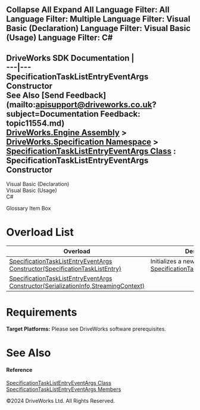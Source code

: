        

 Collapse All Expand All  Language Filter: All  Language Filter: Multiple  Language Filter: Visual Basic (Declaration) Language Filter: Visual Basic (Usage) Language Filter: C#  
---  
DriveWorks SDK Documentation  |   
---|---  
SpecificationTaskListEntryEventArgs Constructor   
See Also [Send Feedback](mailto:apisupport@driveworks.co.uk?subject=Documentation Feedback: topic11554.md)  
[DriveWorks.Engine Assembly](topic2156.md) > [DriveWorks.Specification Namespace](topic10764.md) > [SpecificationTaskListEntryEventArgs Class](topic11548.md) : SpecificationTaskListEntryEventArgs Constructor  
---  
  
Visual Basic (Declaration)    
Visual Basic (Usage)    
C# 

Glossary Item Box

# Overload List

Overload| Description  
---|---  
[SpecificationTaskListEntryEventArgs Constructor(SpecificationTaskListEntry)](topic11555.md)| Initializes a new instance of the [SpecificationTaskListEntryEventArgs](topic11548.md)  
[SpecificationTaskListEntryEventArgs Constructor(SerializationInfo,StreamingContext)](topic11556.md)|   
  
# Requirements

**Target Platforms:** Please see DriveWorks software prerequisites.

# See Also

#### Reference

[SpecificationTaskListEntryEventArgs Class](topic11548.md)   
[SpecificationTaskListEntryEventArgs Members](topic11549.md)

©2024 DriveWorks Ltd. All Rights Reserved.
